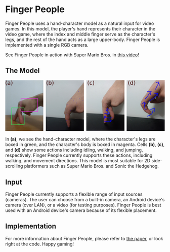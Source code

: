 # Finger People
Finger People uses a hand-character model as a natural input for video games. In this model, the player's hand represents their character in the video game, where the index and middle finger serve as the character's legs, and the rest of the hand acts as a large upper-body. Finger People is implemented with a single RGB camera. 

See Finger People in action with Super Mario Bros. in [this video](https://www.youtube.com/watch?v=HhO2iqlgZCQ)!

## The Model
![The hand-character model](img/hand-character-model.png)

In **(a)**, we see the hand-character model, where the character's legs are boxed in green, and the character's body is boxed in magenta. Cells **(b)**, **(c)**, and **(d)** show some actions including idling, walking, and jumping, respectively. Finger People currently supports these actions, including walking, and movement directions. This model is most suitable for 2D side-scrolling platformers such as Super Mario Bros. and Sonic the Hedgehog.

## Input
Finger People currently supports a flexible range of input sources (cameras). The user can choose from a built-in camera, an Android device's camera (over LAN), or a video (for testing purposes). Finger People is best used with an Android device's camera because of its flexible placement.

## Implementation
For more information about Finger People, please refer to [the paper](paper.pdf), or look right at the code. Happy gaming!
